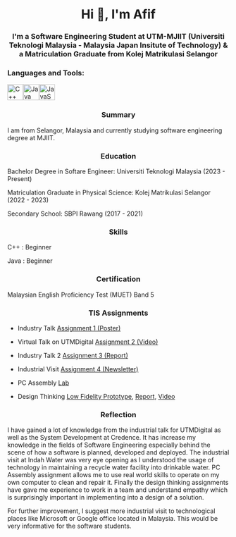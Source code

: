 <h1 align="center">Hi 👋, I'm Afif</h1>
<h3 align="center">I'm a Software Engineering Student at UTM-MJIIT (Universiti Teknologi Malaysia - Malaysia Japan Insitute of Technology) & a Matriculation Graduate from Kolej Matrikulasi Selangor</h3>

<p align="left">
</p>

<h3 align="left">Languages and Tools:</h3>
<p align="left">
<a href="https://docs.microsoft.com/en-us/cpp/?view=msvc-170" target="_blank" rel="noreferrer"><img src="https://raw.githubusercontent.com/danielcranney/readme-generator/main/public/icons/skills/cplusplus-colored.svg" width="36" height="36" alt="C++" /></a></a><a href="https://www.oracle.com/java/" target="_blank" rel="noreferrer"><img src="https://raw.githubusercontent.com/danielcranney/readme-generator/main/public/icons/skills/java-colored.svg" width="36" height="36" alt="Java" /></a><a href="https://developer.mozilla.org/en-US/docs/Web/JavaScript" target="_blank" rel="noreferrer"><img src="https://raw.githubusercontent.com/danielcranney/readme-generator/main/public/icons/skills/javascript-colored.svg" width="36" height="36" alt="JavaScript" /></a>
</p>

<h3 align="center">Summary</h3>

<p align="left">
</p>

<p> I am from Selangor, Malaysia and currently studying software engineering degree at MJIIT.</p>

<p align="left">
</p>

<h3 align="center">Education</h3>

<p align="left">
</p>

<p> Bachelor Degree in Softare Engineer: Universiti Teknologi Malaysia (2023 - Present) </p> <p align="left"> </p> 
<p> Matriculation Graduate in Physical Science: Kolej Matrikulasi Selangor (2022 - 2023) </p> <p align="left">
<p> Secondary School: SBPI Rawang (2017 - 2021) </p> <p align="left"> </p>

<p align="left">
</p>

<h3 align="center">Skills</h3>

<p align="left">
</p>

<p>C++ : Beginner </p> <p align="left"></p> 
<p>Java : Beginner </p> <p align="left"></p> 

<p align="left">
</p>


<h3 align="center">Certification</h3>

<p align="left">
</p>

<p>Malaysian English Proficiency Test (MUET) Band 5</p> <p align="left"></p> 

<p align="left">
</p>

</p>

<h3 align="center">TIS Assignments</h3>

- Industry Talk [Assignment 1 (Poster)](https://drive.google.com/file/d/13i_bdesMxYIvNboreZFrWq3RI3vFfsV5/view?usp=sharing)

- Virtual Talk on UTMDigital [Assignment 2 (Video)](https://youtu.be/OC19LKigJzM?si=SjjtnrHgBViPT4hg)
  
- Industry Talk 2 [Assignment 3 (Report)](https://www.canva.com/design/DAF3hgY2hrc/0os1g5u1b4AcXo5cE9-gSg/edit)
  
- Industrial Visit [Assignment 4 (Newsletter)](https://www.canva.com/design/DAF4-21vm68/tDo7uRRxXz0kFCKG8DeIjA/edit?utm_content=DAF4-21vm68&utm_campaign=designshare&utm_medium=link2&utm_source=sharebutton)

- PC Assembly [Lab](https://docs.google.com/document/d/1T_b0mAwcN5qvGbOflfEOQ5VJ8FjwAo5N/edit?usp=sharing&ouid=116829159479047397267&rtpof=true&sd=true)

- Design Thinking [Low Fidelity Prototype](),
[Report](https://drive.google.com/file/d/1krjDdRX674eRxVWDrJMsOnI13ouZcN-8/view?usp=sharing), 
[Video](https://youtu.be/hNUlz_gqBk0?si=2Y9B3G8vRbGyEeo9)


<p align="left"></p>

<h3 align="center">Reflection</h3>

<p>I have gained a lot of knowledge from the industrial talk for UTMDigital as well as the System Development at Credence. It has increase my knowledge
in the fields of Software Engineering especially behind the scene of how a software is planned, developed and deployed. The industrial visit at Indah Water was very
eye opening as I understood the usage of technology in maintaining a recycle water facility into drinkable water. PC Assembly assignment allows me to use real world skills
to operate on my own computer to clean and repair it. Finally the design thinking assignments have gave me experience to work in a team and understand empathy which is
surprisingly important in implementing into a design of a solution.</p><p align="left"></p> 

<p>For further improvement, I suggest more industrial visit to technological places like Microsoft or Google office located in Malaysia. This would be very
informative for the software students.</p><p align="left"></p> 

<p align="left"></p>
<!--
**MuhammadAfifHaziq/MuhammadAfifHaziq** is a ✨ _special_ ✨ repository because its `README.md` (this file) appears on your GitHub profile.

Here are some ideas to get you started:

- 🔭 I’m currently working on ...
- 🌱 I’m currently learning ...
- 👯 I’m looking to collaborate on ...
- 🤔 I’m looking for help with ...
- 💬 Ask me about ...
- 📫 How to reach me: ...
- 😄 Pronouns: ...
- ⚡ Fun fact: ...
-->
